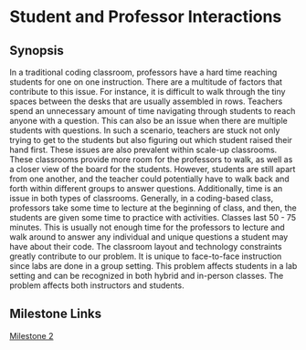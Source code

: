 # Student and Professor Interactions

## Synopsis
In a traditional coding classroom, professors have a hard time reaching students for one on one instruction. There are a multitude of factors that contribute to this issue. For instance, it is difficult to walk through the tiny spaces between the desks that are usually assembled in rows. Teachers spend an unnecessary amount of time navigating through students to reach anyone with a question. This can also be an issue when there are multiple students with questions. In such a scenario, teachers are stuck not only trying to get to the students but also figuring out which student raised their hand first. 
These issues are also prevalent within scale-up classrooms. These classrooms provide more room for the professors to walk, as well as a closer view of the board for the students. However, students are still apart from one another, and the teacher could potentially have to walk back and forth within different groups to answer questions.  Additionally, time is an issue in both types of classrooms. Generally, in a coding-based class, professors take some time to lecture at the beginning of class, and then, the students are given some time to practice with activities. Classes last 50 - 75 minutes. This is usually not enough time for the professors to lecture and walk around to answer any individual and unique questions a student may have about their code. The classroom layout and technology constraints greatly contribute to our problem. It is unique to face-to-face instruction since labs are done in a group setting. This problem affects students in a lab setting and can be recognized in both hybrid and in-person classes. The problem affects both instructors and students.


## Milestone Links
[Milestone 2](milestone2.md)

